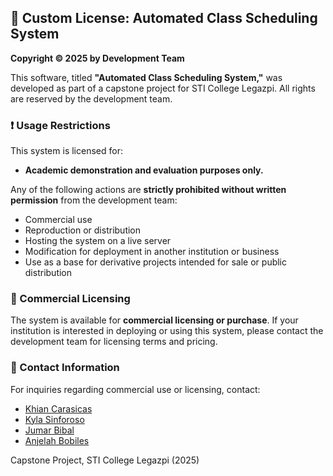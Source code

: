 ## 📄 Custom License: Automated Class Scheduling System

**Copyright © 2025 by Development Team**

This software, titled **"Automated Class Scheduling System,"** was developed as part of a capstone project for STI College Legazpi.
All rights are reserved by the development team.

### ❗ Usage Restrictions

This system is licensed for:

* **Academic demonstration and evaluation purposes only.**

Any of the following actions are **strictly prohibited without written permission** from the development team:

* Commercial use
* Reproduction or distribution
* Hosting the system on a live server
* Modification for deployment in another institution or business
* Use as a base for derivative projects intended for sale or public distribution

### 💼 Commercial Licensing

The system is available for **commercial licensing or purchase**.
If your institution is interested in deploying or using this system, please contact the development team for licensing terms and pricing.

### 📩 Contact Information

For inquiries regarding commercial use or licensing, contact:

* [Khian Carasicas](mailto:khiancarasicas@gmail.com)
* [Kyla Sinforoso](mailto:kayesinforoso@gmail.com)
* [Jumar Bibal](mailto:bibaljums@gmail.com)
* [Anjelah Bobiles](mailto:anjelahbobiles@gmail.com)

Capstone Project, STI College Legazpi (2025)
